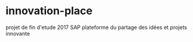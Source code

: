 # innovation-place
projet de fin d'etude 2017 SAP plateforme  du partage des idées et projets innovante
